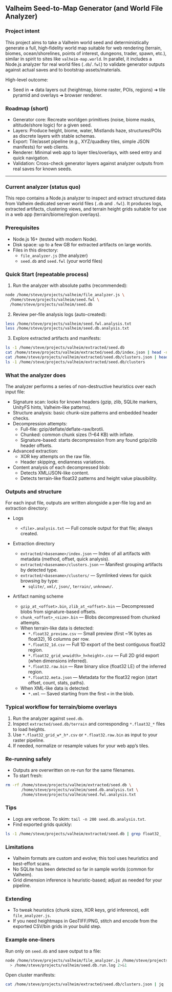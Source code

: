 ## Valheim Seed-to-Map Generator (and World File Analyzer)

### Project intent
This project aims to take a Valheim world seed and deterministically generate a full, high‑fidelity world map suitable for web rendering (terrain, biomes, ocean/shorelines, points of interest, dungeons, trader, spawn, etc.), similar in spirit to sites like `valheim-map.world`. In parallel, it includes a Node.js analyzer for real world files (`.db`/`.fwl`) to validate generator outputs against actual saves and to bootstrap assets/materials.

High-level outcome:
- Seed in ➜ data layers out (heightmap, biome raster, POIs, regions) ➜ tile pyramid and overlays ➜ browser renderer.

### Roadmap (short)
- Generator core: Recreate worldgen primitives (noise, biome masks, altitude/shore logic) for a given seed.
- Layers: Produce height, biome, water, Mistlands haze, structures/POIs as discrete layers with stable schemas.
- Export: Tile/asset pipeline (e.g., XYZ/quadkey tiles, simple JSON manifests) for web clients.
- Renderer: Minimal web app to layer tiles/overlays, with seed entry and quick navigation.
- Validation: Cross-check generator layers against analyzer outputs from real saves for known seeds.

---

### Current analyzer (status quo)

This repo contains a Node.js analyzer to inspect and extract structured data from Valheim dedicated server world files (`.db` and `.fwl`). It produces logs, extracted artifacts, clustering views, and terrain height grids suitable for use in a web app (terrain/biome/region overlays).

### Prerequisites
- Node.js 16+ (tested with modern Node).
- Disk space: up to a few GB for extracted artifacts on large worlds.
- Files in this directory:
  - `file_analyzer.js` (the analyzer)
  - `seed.db` and `seed.fwl` (your world files)

### Quick Start (repeatable process)
1) Run the analyzer with absolute paths (recommended):

```bash
node /home/steve/projects/valheim/file_analyzer.js \
  /home/steve/projects/valheim/seed.fwl \
  /home/steve/projects/valheim/seed.db
```

2) Review per-file analysis logs (auto-created):

```bash
less /home/steve/projects/valheim/seed.fwl.analysis.txt
less /home/steve/projects/valheim/seed.db.analysis.txt
```

3) Explore extracted artifacts and manifests:

```bash
ls -1 /home/steve/projects/valheim/extracted/seed.db
cat /home/steve/projects/valheim/extracted/seed.db/index.json | head -n 50
cat /home/steve/projects/valheim/extracted/seed.db/clusters.json | head -n 50
ls -1 /home/steve/projects/valheim/extracted/seed.db/clusters
```

### What the analyzer does
The analyzer performs a series of non-destructive heuristics over each input file:
- Signature scan: looks for known headers (gzip, zlib, SQLite markers, UnityFS hints, Valheim-like patterns).
- Structure analysis: basic chunk-size patterns and embedded header checks.
- Decompression attempts:
  - Full-file: gzip/deflate/deflate-raw/brotli.
  - Chunked: common chunk sizes (1–64 KB) with inflate.
  - Signature-based: starts decompression from any found gzip/zlib header offsets.
- Advanced extraction:
  - XOR key attempts on the raw file.
  - Header skipping, endianness variations.
- Content analysis of each decompressed blob:
  - Detects XML/JSON-like content.
  - Detects terrain-like float32 patterns and height value plausibility.

### Outputs and structure
For each input file, outputs are written alongside a per-file log and an extraction directory:

- Logs
  - `<file>.analysis.txt` — Full console output for that file; always created.

- Extraction directory
  - `extracted/<basename>/index.json` — Index of all artifacts with metadata (method, offset, quick analysis).
  - `extracted/<basename>/clusters.json` — Manifest grouping artifacts by detected type.
  - `extracted/<basename>/clusters/` — Symlinked views for quick browsing by type:
    - `sqlite/`, `xml/`, `json/`, `terrain/`, `unknown/`.

- Artifact naming scheme
  - `gzip_at_<offset>.bin`, `zlib_at_<offset>.bin` — Decompressed blobs from signature-based offsets.
  - `chunk_<offset>_<size>.bin` — Blobs decompressed from chunked attempts.
  - When terrain-like data is detected:
    - `*.float32_preview.csv` — Small preview (first ~1K bytes as float32), 16 columns per row.
    - `*.float32_1d.csv` — Full 1D export of the best contiguous float32 region.
    - `*.float32_grid_w<width>_h<height>.csv` — Full 2D grid export (when dimensions inferred).
    - `*.float32.raw.bin` — Raw binary slice (float32 LE) of the inferred region.
    - `*.float32.meta.json` — Metadata for the float32 region (start offset, count, stats, paths).
  - When XML-like data is detected:
    - `*.xml` — Saved starting from the first `<` in the blob.

### Typical workflow for terrain/biome overlays
1) Run the analyzer against `seed.db`.
2) Inspect `extracted/seed.db/terrain` and corresponding `*.float32_*` files to load heights.
3) Use `*.float32_grid_w*_h*.csv` or `*.float32.raw.bin` as input to your raster pipeline.
4) If needed, normalize or resample values for your web app’s tiles.

### Re-running safely
- Outputs are overwritten on re-run for the same filenames.
- To start fresh:

```bash
rm -rf /home/steve/projects/valheim/extracted/seed.db \
       /home/steve/projects/valheim/seed.db.analysis.txt \
       /home/steve/projects/valheim/seed.fwl.analysis.txt
```

### Tips
- Logs are verbose. To skim: `tail -n 200 seed.db.analysis.txt`.
- Find exported grids quickly:

```bash
ls -1 /home/steve/projects/valheim/extracted/seed.db | grep float32_
```

### Limitations
- Valheim formats are custom and evolve; this tool uses heuristics and best-effort scans.
- No SQLite has been detected so far in sample worlds (common for Valheim).
- Grid dimension inference is heuristic-based; adjust as needed for your pipeline.

### Extending
- To tweak heuristics (chunk sizes, XOR keys, grid inference), edit `file_analyzer.js`.
- If you need heightmaps in GeoTIFF/PNG, stitch and encode from the exported CSV/bin grids in your build step.

### Example one-liners

Run only on `seed.db` and save output to a file:

```bash
node /home/steve/projects/valheim/file_analyzer.js /home/steve/projects/valheim/seed.db \
  > /home/steve/projects/valheim/seed.db.run.log 2>&1
```

Open cluster manifests:

```bash
cat /home/steve/projects/valheim/extracted/seed.db/clusters.json | jq '.' | head -n 80
```



